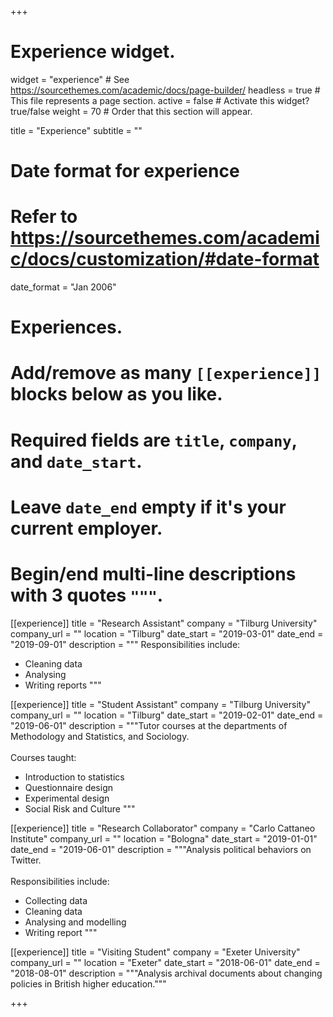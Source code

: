 +++
# Experience widget.
widget = "experience"  # See https://sourcethemes.com/academic/docs/page-builder/
headless = true  # This file represents a page section.
active = false  # Activate this widget? true/false
weight = 70  # Order that this section will appear.

title = "Experience"
subtitle = ""

# Date format for experience
#   Refer to https://sourcethemes.com/academic/docs/customization/#date-format
date_format = "Jan 2006"

# Experiences.
#   Add/remove as many `[[experience]]` blocks below as you like.
#   Required fields are `title`, `company`, and `date_start`.
#   Leave `date_end` empty if it's your current employer.
#   Begin/end multi-line descriptions with 3 quotes `"""`.
[[experience]]
  title = "Research Assistant"
  company = "Tilburg University"
  company_url = ""
  location = "Tilburg"
  date_start = "2019-03-01"
  date_end = "2019-09-01"
  description = """
  Responsibilities include:
  
  * Cleaning data
  * Analysing
  * Writing reports
  """
  
[[experience]]
  title = "Student Assistant"
  company = "Tilburg University"
  company_url = ""
  location = "Tilburg"
  date_start = "2019-02-01"
  date_end = "2019-06-01"
  description = """Tutor courses at the departments of Methodology and Statistics, and Sociology. <br>
  <br>
  Courses taught:
  
  * Introduction to statistics
  * Questionnaire design
  * Experimental design
  * Social Risk and Culture
  """

[[experience]]
  title = "Research Collaborator"
  company = "Carlo Cattaneo Institute"
  company_url = ""
  location = "Bologna"
  date_start = "2019-01-01"
  date_end = "2019-06-01"
  description = """Analysis political behaviors on Twitter.<br>
  <br>
  Responsibilities include:
  
  * Collecting data
  * Cleaning data
  * Analysing and modelling
  * Writing report
  """
  
[[experience]]
  title = "Visiting Student"
  company = "Exeter University"
  company_url = ""
  location = "Exeter"
  date_start = "2018-06-01"
  date_end = "2018-08-01"
  description = """Analysis archival documents about changing policies in British higher education."""

+++
